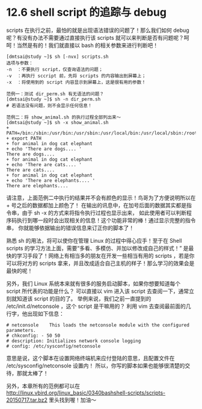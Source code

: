 # 12.6 shell script 的追踪与 debug

scripts 在执行之前，最怕的就是出现语法错误的问题了！那么我们如何 debug 呢？有没有办法不需要通过直接执行该 scripts 就可以来判断是否有问题呢？呵呵！当然是有的！我们就直接以 bash 的相关参数来进行判断吧！

```shell
[dmtsai@study ~]$ sh [-nvx] scripts.sh
选项与参数：
-n  ：不要执行 script，仅查询语法的问题；
-v  ：再执行 sccript 前，先将 scripts 的内容输出到屏幕上；
-x  ：将使用到的 script 内容显示到屏幕上，这是很有用的参数！

范例一：测试 dir_perm.sh 有无语法的问题？
[dmtsai@study ~]$ sh -n dir_perm.sh 
# 若语法没有问题，则不会显示任何信息！

范例二：将 show_animal.sh 的执行过程全部列出来～
[dmtsai@study ~]$ sh -x show_animal.sh 
+ PATH=/bin:/sbin:/usr/bin:/usr/sbin:/usr/local/bin:/usr/local/sbin:/root/bin
+ export PATH
+ for animal in dog cat elephant
+ echo 'There are dogs.... '
There are dogs....
+ for animal in dog cat elephant
+ echo 'There are cats.... '
There are cats....
+ for animal in dog cat elephant
+ echo 'There are elephants.... '
There are elephants....
```

请注意，上面范例二中执行的结果并不会有颜色的显示！鸟哥为了方便说明所以在 + 号之后的数据都加上颜色了！ 在输出的讯息中，在加号后面的数据其实都是指令串，由于 sh -x 的方式来将指令执行过程也显示出来， 如此使用者可以判断程序码执行到哪一段时会出现相关的信息！这个功能非常的棒！通过显示完整的指令串， 你就能够依据输出的错误信息来订正你的脚本了！

熟悉 sh 的用法，将可以使你在管理 Linux 的过程中得心应手！至于在 Shell scripts 的学习方法上面，需要“多看、多模仿、并加以修改成自己的样式！” 是最快的学习手段了！网络上有相当多的朋友在开发一些相当有用的 scripts ，若是你可以将对方的 scripts 拿来，并且改成适合自己主机的样子！那么学习的效果会是最快的呢！

另外，我们 Linux 系统本来就有很多的服务启动脚本，如果你想要知道每个 script 所代表的功能是什么？ 可以直接以 vim 进入该 script 去查阅一下，通常立刻就知道该 script 的目的了。 举例来说，我们之前一直提到的 /etc/init.d/netconsole ，这个 script 是干嘛用的？ 利用 vim 去查阅最前面的几行字，他出现如下信息：

```shell
# netconsole    This loads the netconsole module with the configured parameters.
# chkconfig: - 50 50
# description: Initializes network console logging
# config: /etc/sysconfig/netconsole
```

意思是说，这个脚本在设置网络终端机来应付登陆的意思，且配置文件在 /etc/sysconfig/netconsole 设置内！ 所以，你写的脚本如果也能够很清楚的交待，那就太棒了！

另外，本章所有的范例都可以在 <http://linux.vbird.org/linux_basic/0340bashshell-scripts/scripts-20150717.tar.bz2> 里头找到喔！加油～
